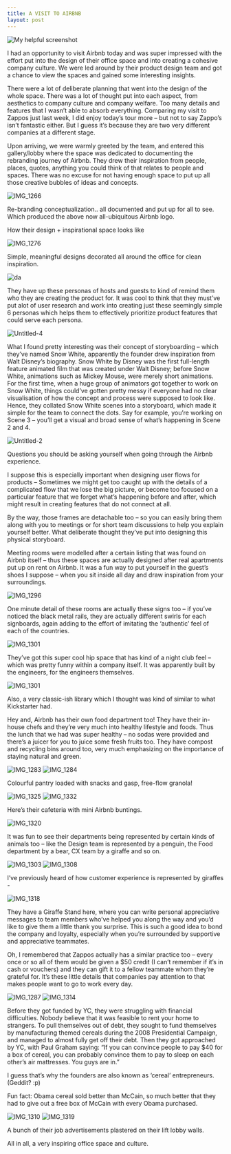 ```yaml
---
title: A VISIT TO AIRBNB
layout: post
---
```


![My helpful screenshot](/assets/airbnb.png)<br>


I had an opportunity to visit Airbnb today and was super impressed with the effort put into the design of their office space and into creating a cohesive company culture. We were led around by their product design team and got a chance to view the spaces and gained some interesting insights.

There were a lot of deliberate planning that went into the design of the whole space. There was a lot of thought put into each aspect, from aesthetics to company culture and company welfare. Too many details and features that I wasn’t able to absorb everything. Comparing my visit to Zappos just last week, I did enjoy today’s tour more – but not to say Zappo’s isn’t fantastic either. But I guess it’s because they are two very different companies at a different stage.

Upon arriving, we were warmly greeted by the team, and entered this gallery/lobby where the space was dedicated to documenting the rebranding journey of Airbnb. They drew their inspiration from people, places, quotes, anything you could think of that relates to people and spaces. There was no excuse for not having enough space to put up all those creative bubbles of ideas and concepts.

<img class="alignnone size-full wp-image-126" src="https://wordsofasuperheroine.files.wordpress.com/2014/11/img_1266.jpg?w=640" alt="IMG_1266">

Re-branding conceptualization.. all documented and put up for all to see. Which produced the above now all-ubiquitous Airbnb logo.

How their design + inspirational space looks like

<img class="alignnone size-full wp-image-128" src="https://wordsofasuperheroine.files.wordpress.com/2014/11/img_1276.jpg?w=640" alt="IMG_1276">

Simple, meaningful designs decorated all around the office for clean inspiration.

<img class="alignnone size-full wp-image-152" src="https://wordsofasuperheroine.files.wordpress.com/2014/11/da.png?w=640" alt="da">

They have up these personas of hosts and guests to kind of remind them who they are creating the product for. It was cool to think that they must’ve put alot of user research and work into creating just these seemingly simple 6 personas which helps them to effectively prioritize product features that could serve each persona.

<img class="alignnone size-full wp-image-151" src="https://wordsofasuperheroine.files.wordpress.com/2014/11/untitled-4.png?w=640" alt="Untitled-4">

What I found pretty interesting was their concept of storyboarding – which they’ve named Snow White, apparently the founder drew inspiration from Walt Disney’s biography. Snow White by Disney was the first full-length feature animated film that was created under Walt Disney; before Snow White, animations such as Mickey Mouse, were merely short animations. For the first time, when a huge group of animators got together to work on Snow White, things could’ve gotten pretty messy if everyone had no clear visualisation of how the concept and process were supposed to look like. Hence, they collated Snow White scenes into a storyboard, which made it simple for the team to connect the dots. Say for example, you’re working on Scene 3 – you’ll get a visual and broad sense of what’s happening in Scene 2 and 4.

<img class="alignnone size-full wp-image-150" src="https://wordsofasuperheroine.files.wordpress.com/2014/11/untitled-2.png?w=640" alt="Untitled-2">

Questions you should be asking yourself when going through the Airbnb experience.

I suppose this is especially important when designing user flows for products – Sometimes we might get too caught up with the details of a complicated flow that we lose the big picture, or become too focused on a particular feature that we forget what’s happening before and after, which might result in creating features that do not connect at all.

By the way, those frames are detachable too – so you can easily bring them along with you to meetings or for short team discussions to help you explain yourself better. What deliberate thought they’ve put into designing this physical storyboard.

Meeting rooms were modelled after a certain listing that was found on Airbnb itself – thus these spaces are actually designed after real apartments put up on rent on Airbnb. It was a fun way to put yourself in the guest’s shoes I suppose – when you sit inside all day and draw inspiration from your surroundings.

<img class="alignnone size-full wp-image-133" src="https://wordsofasuperheroine.files.wordpress.com/2014/11/img_1296.jpg?w=640" alt="IMG_1296">

One minute detail of these rooms are actually these signs too – if you’ve noticed the black metal rails, they are actually different swirls for each signboards, again adding to the effort of imitating the ‘authentic’ feel of each of the countries.

<img class="alignnone size-full wp-image-135" src="https://wordsofasuperheroine.files.wordpress.com/2014/11/img_1301.jpg?w=640" alt="IMG_1301">

They’ve got this super cool hip space that has kind of a night club feel – which was pretty funny within a company itself. It was apparently built by the engineers, for the engineers themselves.

<img class="alignnone size-full wp-image-135" src="https://wordsofasuperheroine.files.wordpress.com/2014/11/img_1301.jpg?w=640" alt="IMG_1301">

Also, a very classic-ish library which I thought was kind of similar to what Kickstarter had.

Hey and, Airbnb has their own food department too! They have their in-house chefs and they’re very much into healthy lifestyle and foods. Thus the lunch that we had was super healthy – no sodas were provided and there’s a juicer for you to juice some fresh fruits too. They have compost and recycling bins around too, very much emphasizing on the importance of staying natural and green.

<img class="alignnone size-full wp-image-130" src="https://wordsofasuperheroine.files.wordpress.com/2014/11/img_1283.jpg?w=640" alt="IMG_1283">

<img class="alignnone size-full wp-image-131" src="https://wordsofasuperheroine.files.wordpress.com/2014/11/img_1284.jpg?w=640" alt="IMG_1284">

Colourful pantry loaded with snacks and gasp, free-flow granola!

<img class="alignnone size-full wp-image-145" src="https://wordsofasuperheroine.files.wordpress.com/2014/11/img_1325.jpg?w=640" alt="IMG_1325">

<img class="alignnone size-full wp-image-155" src="https://wordsofasuperheroine.files.wordpress.com/2014/11/img_1332.jpg?w=640" alt="IMG_1332">

Here’s their cafeteria with mini Airbnb buntings.

<img class="alignnone size-full wp-image-144" src="https://wordsofasuperheroine.files.wordpress.com/2014/11/img_1320.jpg?w=640" alt="IMG_1320">

It was fun to see their departments being represented by certain kinds of animals too – like the Design team is represented by a penguin, the Food department by a bear, CX team by a giraffe and so on.

<img class="alignnone size-full wp-image-137" src="https://wordsofasuperheroine.files.wordpress.com/2014/11/img_1303.jpg?w=640" alt="IMG_1303">

<img class="alignnone size-full wp-image-138" src="https://wordsofasuperheroine.files.wordpress.com/2014/11/img_1308.jpg?w=640" alt="IMG_1308">

I’ve previously heard of how customer experience is represented by giraffes -

<img class="alignnone size-full wp-image-142" src="https://wordsofasuperheroine.files.wordpress.com/2014/11/img_1318.jpg?w=640" alt="IMG_1318">

They have a Giraffe Stand here, where you can write personal appreciative messages to team members who’ve helped you along the way and you’d like to give them a little thank you surprise. This is such a good idea to bond the company and loyalty, especially when you’re surrounded by supportive and appreciative teammates.

Oh, I remembered that Zappos actually has a similar practice too – every once or so all of them would be given a $50 credit (I can’t remember if it’s in cash or vouchers) and they can gift it to a fellow teammate whom they’re grateful for. It’s these little details that companies pay attention to that makes people want to go to work every day.

<img class="alignnone size-full wp-image-132" src="https://wordsofasuperheroine.files.wordpress.com/2014/11/img_1287.jpg?w=640" alt="IMG_1287">

<img class="alignnone size-full wp-image-140" src="https://wordsofasuperheroine.files.wordpress.com/2014/11/img_1314.jpg?w=640" alt="IMG_1314">

Before they got funded by YC, they were struggling with financial difficulties. Nobody believe that it was feasible to rent your home to strangers. To pull themselves out of debt, they sought to fund themselves by manufacturing themed cereals during the 2008 Presidential Campaign, and managed to almost fully get off their debt. Then they got approached by YC, with Paul Graham saying: “If you can convince people to pay $40 for a box of cereal, you can probably convince them to pay to sleep on each other’s air mattresses. You guys are in.”

I guess that’s why the founders are also known as ‘cereal’ entrepreneurs. (Geddit? :p)

Fun fact: Obama cereal sold better than McCain, so much better that they had to give out a free box of McCain with every Obama purchased. 

<img class="alignnone size-full wp-image-139" src="https://wordsofasuperheroine.files.wordpress.com/2014/11/img_1310.jpg?w=640" alt="IMG_1310">

<img class="alignnone size-full wp-image-143" src="https://wordsofasuperheroine.files.wordpress.com/2014/11/img_1319.jpg?w=640" alt="IMG_1319">

A bunch of their job advertisements plastered on their lift lobby walls.

All in all, a very inspiring office space and culture.